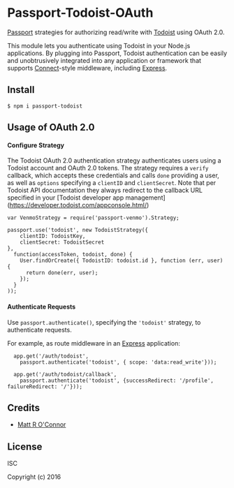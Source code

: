 # Passport-Todoist-OAuth

[Passport](http://passportjs.org/) strategies for authorizing read/write with [Todoist](https://doist.com/)
using OAuth 2.0.

This module lets you authenticate using Todoist in your Node.js applications.
By plugging into Passport, Todoist authentication can be easily and
unobtrusively integrated into any application or framework that supports
[Connect](http://www.senchalabs.org/connect/)-style middleware, including
[Express](http://expressjs.com/).

## Install

    $ npm i passport-todoist


## Usage of OAuth 2.0

#### Configure Strategy

The Todoist OAuth 2.0 authentication strategy authenticates users using a Todoist
account and OAuth 2.0 tokens.  The strategy requires a `verify` callback, which
accepts these credentials and calls `done` providing a user, as well as
`options` specifying a `clientID` and `clientSecret`. Note that per Todoist API
documentation they always redirect to the callback URL specified in your
[Todoist developer app management] (https://developer.todoist.com/appconsole.html/)

    var VenmoStrategy = require('passport-venmo').Strategy;

    passport.use('todoist', new TodoistStrategy({
        clientID: TodoistKey,
        clientSecret: TodoistSecret
    },
      function(accessToken, todoist, done) {
        User.findOrCreate({ TodoistID: todoist.id }, function (err, user) {
          return done(err, user);
        });
      }
    ));

#### Authenticate Requests

Use `passport.authenticate()`, specifying the `'todoist'` strategy, to
authenticate requests.

For example, as route middleware in an [Express](http://expressjs.com/)
application:

      app.get('/auth/todoist',
        passport.authenticate('todoist', { scope: 'data:read_write'}));

      app.get('/auth/todoist/callback',
        passport.authenticate('todoist', {successRedirect: '/profile', failureRedirect: '/'}));

## Credits

  - [Matt R O'Connor](http://github.com/mattroconnor)

## License

ISC

Copyright (c) 2016

